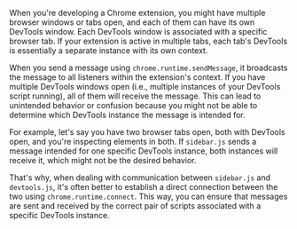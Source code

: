 When you're developing a Chrome extension, you might have multiple browser windows or tabs open, and each of them can have its own DevTools window. Each DevTools window is associated with a specific browser tab. If your extension is active in multiple tabs, each tab's DevTools is essentially a separate instance with its own context.

When you send a message using `chrome.runtime.sendMessage`, it broadcasts the message to all listeners within the extension's context. If you have multiple DevTools windows open (i.e., multiple instances of your DevTools script running), all of them will receive the message. This can lead to unintended behavior or confusion because you might not be able to determine which DevTools instance the message is intended for.

For example, let's say you have two browser tabs open, both with DevTools open, and you're inspecting elements in both. If `sidebar.js` sends a message intended for one specific DevTools instance, both instances will receive it, which might not be the desired behavior.

That's why, when dealing with communication between `sidebar.js` and `devtools.js`, it's often better to establish a direct connection between the two using `chrome.runtime.connect`. This way, you can ensure that messages are sent and received by the correct pair of scripts associated with a specific DevTools instance.